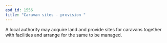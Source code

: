 ```yaml
---
esd_id: 1556
title: "Caravan sites - provision "
---
```


A local authority may acquire land and provide sites for caravans together with facilities and arrange for the same to be managed. 

